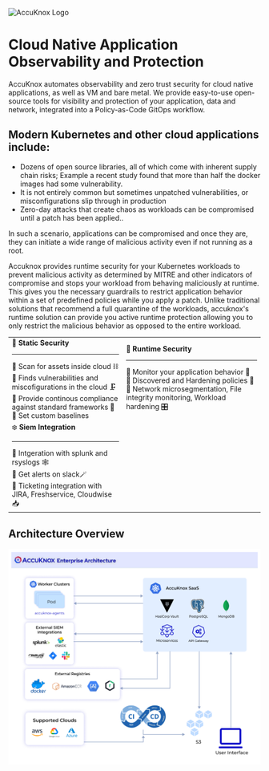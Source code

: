 ![AccuKnox Logo](./assets/web-logo-dark-back.png)
# Cloud Native Application Observability and Protection

AccuKnox automates observability and zero trust security for cloud native applications, as well as VM and bare metal. We provide easy-to-use open-source tools for visibility and protection of your application, data and network, integrated into a Policy-as-Code GitOps workflow.

## Modern Kubernetes and other cloud applications include:

- Dozens of open source libraries, all of which come with inherent supply chain risks; Example a recent study found that more than half the docker images had some vulnerability.
- It is not entirely common but sometimes unpatched vulnerabilities, or misconfigurations slip through in production
- Zero-day attacks that create chaos as workloads can be compromised until a patch has been applied..

In such a scenario, applications can be compromised and once they are, they can initiate a wide range of malicious activity even if not running as a root.

Accuknox provides runtime security for your Kubernetes workloads to prevent malicious activity as determined by MITRE and other indicators of compromise and stops your workload from behaving maliciously at runtime. This gives you the necessary guardrails to restrict application behavior within a set of predefined policies while you apply a patch. Unlike traditional solutions that recommend a full quarantine of the workloads, accuknox's runtime solution can provide you active runtime protection allowing you to only restrict the malicious behavior as opposed to the entire workload.

|  |   |
|:---|:---|
| :muscle: **Static Security** <hr>:small_blue_diamond: Scan for assets inside cloud :chains: <br>:small_blue_diamond: Finds vulnerabilities and miscofigurations in the cloud :clamp: <br>:small_blue_diamond: Provide continous compliance against standard frameworks :left_luggage: <br>:small_blue_diamond: Set custom baselines | :ring: **Runtime Security** <hr>:small_blue_diamond: Monitor your application behavior :traffic_light:<br>:small_blue_diamond: Discovered and Hardening policies :traffic_light:<br>:small_blue_diamond: Network microsegmentation, File integrity monitoring, Workload hardening :control_knobs:|
| :snowflake: **Siem Integration** <hr>:small_blue_diamond: Intgeration with splunk and rsyslogs :spider_web:<br>:small_blue_diamond: Get alerts on slack:magic_wand:<br>:small_blue_diamond: Ticketing integration with JIRA, Freshservice, Cloudwise :inbox_tray:|

## Architecture Overview

![AccuKnox High Level Design](./introduction/images/accuknox-architecture.png)